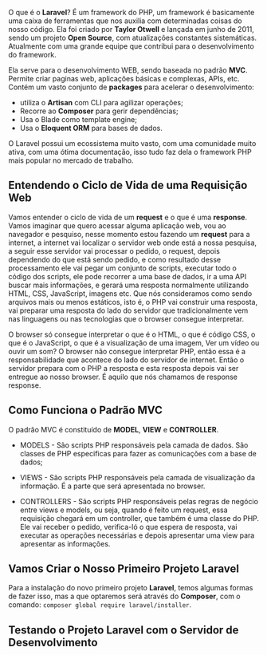 
O que é o **Laravel**? É um framework do PHP, um framework é basicamente uma caixa de ferramentas que nos auxilia com determinadas coisas do nosso código. Ela foi criado por **Taylor Otwell** e lançada em junho de 2011, sendo um projeto **Open Source**, com atualizações constantes sistemáticas. Atualmente com uma grande equipe que contribui para o desenvolvimento do framework.

Ela serve para o desenvolvimento WEB, sendo baseada no padrão **MVC**. Permite criar paginas web, aplicações básicas e complexas, APIs, etc. Contém um vasto conjunto de **packages** para acelerar o desenvolvimento: 

- utiliza o **Artisan** com CLI para agilizar operações;
- Recorre ao **Composer** para gerir dependências;
- Usa o Blade como template engine;
- Usa o **Eloquent ORM** para bases de dados.

O Laravel possui um ecossistema muito vasto, com uma comunidade muito ativa, com uma ótima documentação, isso tudo faz dela o framework PHP mais popular no mercado de trabalho.


## Entendendo o Ciclo de Vida de uma Requisição Web

Vamos entender o ciclo de vida de um **request** e o que é uma **response**. Vamos imaginar que quero acessar alguma aplicação web, vou ao navegador e pesquiso, nesse momento estou fazendo um **request** para a internet, a internet vai localizar o servidor web onde está a nossa pesquisa, a seguir esse servidor vai processar o pedido, o request, depois dependendo do que está sendo pedido, e como resultado desse processamento ele vai pegar um conjunto de scripts, executar todo o código dos scripts, ele pode recorrer a uma base de dados, ir a uma API buscar mais informações, e gerará uma resposta normalmente utilizando HTML, CSS, JavaScript, imagens etc. Que nós consideramos como sendo arquivos mais ou menos estáticos, isto é, o PHP vai construir uma resposta, vai preparar uma resposta do lado do servidor que tradicionalmente vem nas linguagens ou nas tecnologias que o browser consegue interpretar.

O browser só consegue interpretar o que é o HTML, o que é código CSS, o que é o JavaScript, o que é a visualização de uma imagem, Ver um vídeo ou ouvir um som? O browser não consegue interpretar PHP, então essa é a responsabilidade que acontece do lado do servidor de internet. Então o servidor prepara com o PHP a resposta e esta resposta depois vai ser entregue ao nosso browser. É aquilo que nós chamamos de response response.

## Como Funciona o Padrão MVC

O padrão MVC é constituído de **MODEL**, **VIEW** e **CONTROLLER**. 

- MODELS - São scripts PHP responsáveis pela camada de dados. São classes de PHP especificas para fazer as comunicações com a base de dados;

- VIEWS - São scripts PHP responsáveis pela camada de visualização da informação. É a parte que será apresentada no browser.

- CONTROLLERS - São scripts PHP responsáveis pelas regras de negócio entre views e models, ou seja, quando é feito um request, essa requisição chegará em um controller, que também é uma classe do PHP. Ele vai receber o pedido, verifica-ló o que espera de resposta, vai executar as operações necessárias e depois apresentar uma view para apresentar as informações.

## Vamos Criar o Nosso Primeiro Projeto Laravel

Para a instalação do novo primeiro projeto **Laravel**, temos algumas formas de fazer isso, mas a que optaremos será através do **Composer**, com o comando: ```composer global require laravel/installer```.

## Testando o Projeto Laravel com o Servidor de Desenvolvimento